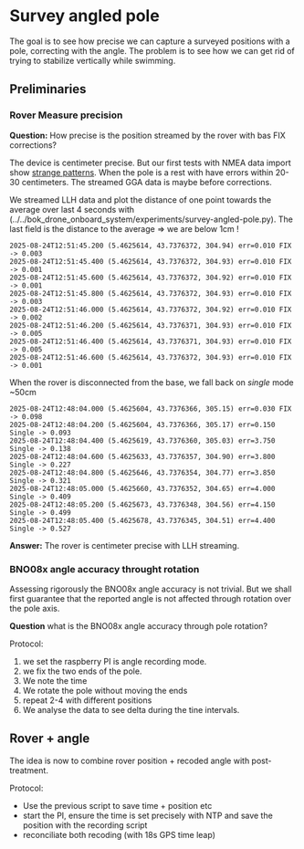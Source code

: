 # Survey angled pole

The goal is to see how precise we can capture a surveyed positions with a pole, correcting with the angle.
The problem is to see how we can get rid of trying to stabilize vertically while swimming.

## Preliminaries
### Rover Measure precision
**Question:** How precise is the position streamed by the rover with bas FIX corrections?

The device is centimeter precise. But our first tests with NMEA data import show
[strange patterns](../img.png). When the pole is a rest with have errors within 20-30 centimeters. The streamed GGA data is maybe before corrections.

We streamed LLH data and plot the distance of one point towards the average over last 4 seconds  with (../../bok_drone_onboard_system/experiments/survey-angled-pole.py).
The last field is the distance to the average => we are below 1cm !
```
2025-08-24T12:51:45.200 (5.4625614, 43.7376372, 304.94) err=0.010 FIX -> 0.003
2025-08-24T12:51:45.400 (5.4625614, 43.7376372, 304.93) err=0.010 FIX -> 0.001
2025-08-24T12:51:45.600 (5.4625614, 43.7376372, 304.92) err=0.010 FIX -> 0.001
2025-08-24T12:51:45.800 (5.4625614, 43.7376372, 304.93) err=0.010 FIX -> 0.003
2025-08-24T12:51:46.000 (5.4625614, 43.7376372, 304.92) err=0.010 FIX -> 0.002
2025-08-24T12:51:46.200 (5.4625614, 43.7376371, 304.93) err=0.010 FIX -> 0.005
2025-08-24T12:51:46.400 (5.4625614, 43.7376371, 304.93) err=0.010 FIX -> 0.005
2025-08-24T12:51:46.600 (5.4625614, 43.7376372, 304.93) err=0.010 FIX -> 0.001
```

When the rover is disconnected from the base, we fall back on *single* mode ~50cm
```
2025-08-24T12:48:04.000 (5.4625604, 43.7376366, 305.15) err=0.030 FIX -> 0.098
2025-08-24T12:48:04.200 (5.4625604, 43.7376366, 305.17) err=0.150 Single -> 0.093
2025-08-24T12:48:04.400 (5.4625619, 43.7376360, 305.03) err=3.750 Single -> 0.138
2025-08-24T12:48:04.600 (5.4625633, 43.7376357, 304.90) err=3.800 Single -> 0.227
2025-08-24T12:48:04.800 (5.4625646, 43.7376354, 304.77) err=3.850 Single -> 0.321
2025-08-24T12:48:05.000 (5.4625660, 43.7376352, 304.65) err=4.000 Single -> 0.409
2025-08-24T12:48:05.200 (5.4625673, 43.7376348, 304.56) err=4.150 Single -> 0.499
2025-08-24T12:48:05.400 (5.4625678, 43.7376345, 304.51) err=4.400 Single -> 0.527
```
**Answer:** The rover is centimeter precise with LLH streaming.

### BNO08x angle accuracy throught rotation
Assessing rigorously the BNO08x angle accuracy is not trivial. But we shall first guarantee that the reported angle is not affected through rotation over the pole axis.

**Question** what is the BNO08x angle accuracy through pole rotation?

Protocol:
1. we set the raspberry PI is angle recording mode.
2. we fix the two ends of the pole.
3. We note the time
4. We rotate the pole without moving the ends
5. repeat 2-4 with different positions
6. We analyse the data to see delta during the tine intervals. 

## Rover + angle
The idea is now to combine rover position + recoded angle with post-treatment.

Protocol:
- Use the previous script to save time + position etc
- start the PI, ensure the time is set precisely with NTP and save the position with the recording script
- reconciliate both recoding (with 18s GPS time leap)